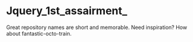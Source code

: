 # Jquery_1st_assairment_
Great repository names are short and memorable. Need inspiration? How about fantastic-octo-train.
